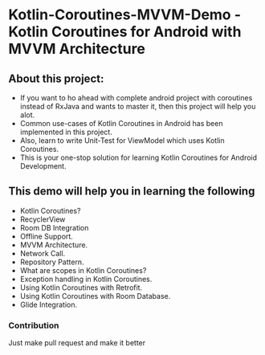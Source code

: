 
# Kotlin-Coroutines-MVVM-Demo - Kotlin Coroutines for Android with MVVM Architecture

## About this project: 
* If you want to ho ahead with complete android project with coroutines instead of RxJava and wants to master it, then this project will help you alot.
* Common use-cases of Kotlin Coroutines in Android has been implemented in this project.
* Also, learn to write Unit-Test for ViewModel which uses Kotlin Coroutines.
* This is your one-stop solution for learning Kotlin Coroutines for Android Development.


## This demo will help you in learning the following
* Kotlin Coroutines?
* RecyclerView
* Room DB Integration
* Offline Support.
* MVVM Architecture.
* Network Call.
* Repository Pattern.
* What are scopes in Kotlin Coroutines?
* Exception handling in Kotlin Coroutines.
* Using Kotlin Coroutines with Retrofit.
* Using Kotlin Coroutines with Room Database.
* Glide Integration.

    


### Contribution
Just make pull request and make it better
